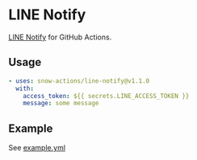 # LINE Notify

[LINE Notify](https://notify-bot.line.me/) for GitHub Actions.

## Usage
```yml
- uses: snow-actions/line-notify@v1.1.0
  with:
    access_token: ${{ secrets.LINE_ACCESS_TOKEN }}
    message: some message
```

## Example
See [example.yml](.github/workflows/example.yml)
